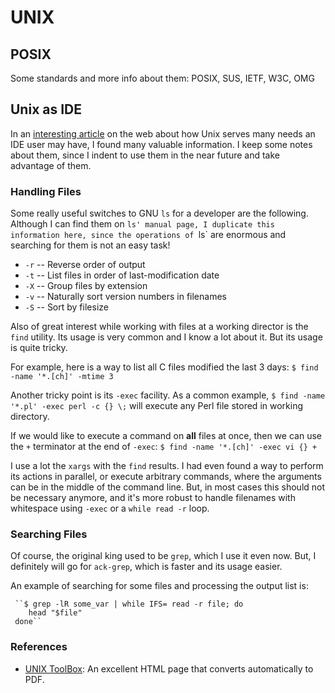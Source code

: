 UNIX
====

## POSIX

Some standards and more info about them:
   POSIX, SUS, IETF, W3C, OMG


## Unix as IDE

   In an [interesting article](http://blog.sanctum.geek.nz/series/unix-as-ide/)
   on the web about how Unix serves many needs an IDE user may have, I found
   many valuable information.  I keep some notes about them, since I indent to
   use them in the near future and take advantage of them.

### Handling Files

   Some really useful switches to GNU `ls` for a developer are the following.
   Although I can find them on `ls' manual page, I duplicate this information
   here, since the operations of `ls` are enormous and searching for them is
   not an easy task!

   - `-r` -- Reverse order of output
   - `-t` -- List files in order of last-modification date
   - `-X` -- Group files by extension
   - `-v` -- Naturally sort version numbers in filenames
   - `-S` -- Sort by filesize

   Also of great interest while working with files at a working director
   is the `find` utility.  Its usage is very common and I know a lot about
   it.  But its usage is quite tricky.

   For example, here is a way to list all C files modified the last 3 days:
       ``$ find -name '*.[ch]' -mtime 3``

   Another tricky point is its `-exec` facility.  As a common example,
       ``$ find -name '*.pl' -exec perl -c {} \;``
   will execute any Perl file stored in working directory.

   If we would like to execute a command on **all** files at once, then
   we can use the `+` terminator at the end of `-exec`:
       ``$ find -name '*.[ch]' -exec vi {} +``

   I use a lot the `xargs` with the `find` results.  I had even found a way
   to perform its actions in parallel, or execute arbitrary commands, where
   the arguments can be in the middle of the command line.  But, in most
   cases this should not be necessary anymore, and it's more robust to handle
   filenames with whitespace using `-exec` or a `while read -r` loop.

### Searching Files

   Of course, the original king used to be `grep`, which I use it even now.
   But, I definitely will go for `ack-grep`, which is faster and its usage
   easier.

   An example of searching for some files and processing the output list is:

     ``$ grep -lR some_var | while IFS= read -r file; do
	    head "$file"
	 done``


### References

 - [UNIX ToolBox][toolbox]:
   An excellent HTML page that converts automatically to PDF.

[toolbox]: http://cb.vu/unixtoolbox.xhtml
